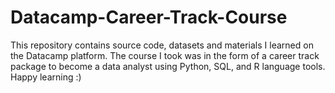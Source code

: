 # Datacamp-Career-Track-Course
This repository contains source code, datasets and materials I learned on the Datacamp platform. The course I took was in the form of a career track package to become a data analyst using Python, SQL, and R language tools. Happy learning :)
